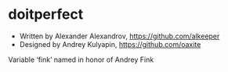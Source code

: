 doitperfect
===========
* Written by Alexander Alexandrov, https://github.com/alkeeper 
* Designed by Andrey Kulyapin, https://github.com/oaxite 

Variable ‘fink’ named in honor of Andrey Fink
